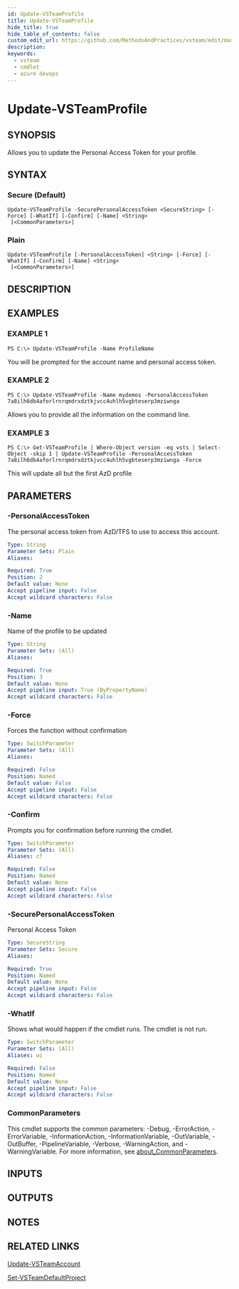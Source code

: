 ```yaml
---
id: Update-VSTeamProfile
title: Update-VSTeamProfile
hide_title: true
hide_table_of_contents: false
custom_edit_url: https://github.com/MethodsAndPractices/vsteam/edit/master/.docs/Update-VSTeamProfile.md
description: 
keywords:
  - vsteam
  - cmdlet
  - azure devops
---
```


# Update-VSTeamProfile

## SYNOPSIS
Allows you to update the Personal Access Token for your profile.

## SYNTAX

### Secure (Default)
```
Update-VSTeamProfile -SecurePersonalAccessToken <SecureString> [-Force] [-WhatIf] [-Confirm] [-Name] <String>
 [<CommonParameters>]
```

### Plain
```
Update-VSTeamProfile [-PersonalAccessToken] <String> [-Force] [-WhatIf] [-Confirm] [-Name] <String>
 [<CommonParameters>]
```

## DESCRIPTION

## EXAMPLES

### EXAMPLE 1
```
PS C:\> Update-VSTeamProfile -Name ProfileName
```

You will be prompted for the account name and personal access token.

### EXAMPLE 2
```
PS C:\> Update-VSTeamProfile -Name mydemos -PersonalAccessToken 7a8ilh6db4aforlrnrqmdrxdztkjvcc4uhlh5vgbteserp3mziwnga
```

Allows you to provide all the information on the command line.

### EXAMPLE 3
```
PS C:\> Get-VSTeamProfile | Where-Object version -eq vsts | Select-Object -skip 1 | Update-VSTeamProfile -PersonalAccessToken 7a8ilh6db4aforlrnrqmdrxdztkjvcc4uhlh5vgbteserp3mziwnga -Force
```

This will update all but the first AzD profile

## PARAMETERS

### -PersonalAccessToken
The personal access token from AzD/TFS to use to access this account.

```yaml
Type: String
Parameter Sets: Plain
Aliases:

Required: True
Position: 2
Default value: None
Accept pipeline input: False
Accept wildcard characters: False
```

### -Name
Name of the profile to be updated

```yaml
Type: String
Parameter Sets: (All)
Aliases:

Required: True
Position: 3
Default value: None
Accept pipeline input: True (ByPropertyName)
Accept wildcard characters: False
```

### -Force
Forces the function without confirmation

```yaml
Type: SwitchParameter
Parameter Sets: (All)
Aliases:

Required: False
Position: Named
Default value: False
Accept pipeline input: False
Accept wildcard characters: False
```

### -Confirm
Prompts you for confirmation before running the cmdlet.

```yaml
Type: SwitchParameter
Parameter Sets: (All)
Aliases: cf

Required: False
Position: Named
Default value: None
Accept pipeline input: False
Accept wildcard characters: False
```

### -SecurePersonalAccessToken
Personal Access Token

```yaml
Type: SecureString
Parameter Sets: Secure
Aliases:

Required: True
Position: Named
Default value: None
Accept pipeline input: False
Accept wildcard characters: False
```

### -WhatIf
Shows what would happen if the cmdlet runs.
The cmdlet is not run.

```yaml
Type: SwitchParameter
Parameter Sets: (All)
Aliases: wi

Required: False
Position: Named
Default value: None
Accept pipeline input: False
Accept wildcard characters: False
```

### CommonParameters
This cmdlet supports the common parameters: -Debug, -ErrorAction, -ErrorVariable, -InformationAction, -InformationVariable, -OutVariable, -OutBuffer, -PipelineVariable, -Verbose, -WarningAction, and -WarningVariable. For more information, see [about_CommonParameters](http://go.microsoft.com/fwlink/?LinkID=113216).

## INPUTS

## OUTPUTS

## NOTES

## RELATED LINKS

[Update-VSTeamAccount]()

[Set-VSTeamDefaultProject]()


